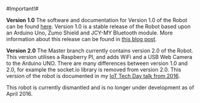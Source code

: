 #Important!#

**Version 1.0**
The software and documentation for Version 1.0 of the Robot can be found [here](https://github.com/markwest1972/voice-controlled-zumo/releases/tag/v1.0).  Version 1.0 is a stable release of the Robot based upon an Arduino Uno, Zumo Shield and JCY-MY Bluetooth module.  More information about this release can be found in [this blog post](https://utbrudd.bouvet.no/2015/01/11/voice-controlling-a-robot-using-arduino-node-js-mqtt-websockets-johnny-five-and-html5-speech-recognition/).

**Version 2.0**
The Master branch currently contains version 2.0 of the Robot.  This  version utilises a Raspberry PI, and adds WiFi and a USB Web Camera to the Arduino UNO.  There are many differences between version 1.0 and 2.0, for example the socket.io library is removed from version 2.0.  This version of the robot is documented in my [IoT Tech Day talk from 2016](http://www.slideshare.net/markawest/iot-tech-day-coding-mojo-slides-utrecht-april-2016).

This robot is currently dismantled and is no longer under development as of April 2016. 
